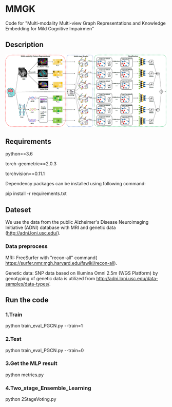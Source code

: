 # MMGK
Code for "Multi-modality Multi-view Graph Representations and Knowledge Embedding for Mild Cognitive Impairmen"

## Description
![image](https://github.com/miacsu/MMGK/blob/main/images/framework.png)

## Requirements
python==3.6 

torch-geometric==2.0.3

torchvision==0.11.1 

Dependency packages can be installed using following command:

pip install -r requirements.txt

## Dateset

We use the data from the public Alzheimer's Disease Neuroimaging Initiative (ADNI) database with MRI and genetic data (http://adni.loni.usc.edu/).

### Data preprocess
MRI: FreeSurfer with "recon-all" command( https://surfer.nmr.mgh.harvard.edu/fswiki/recon-all).

Genetic data: SNP data based on Illumina Omni 2.5m (WGS Platform) by genotyping of genetic data is utilized from http://adni.loni.usc.edu/data-samples/data-types/.

## Run the code

### 1.Train
python train_eval_PGCN.py --train=1

### 2.Test
python train_eval_PGCN.py --train=0

### 3.Get the MLP result
python metrics.py

### 4.Two_stage_Ensemble_Learning
python 2StageVoting.py
